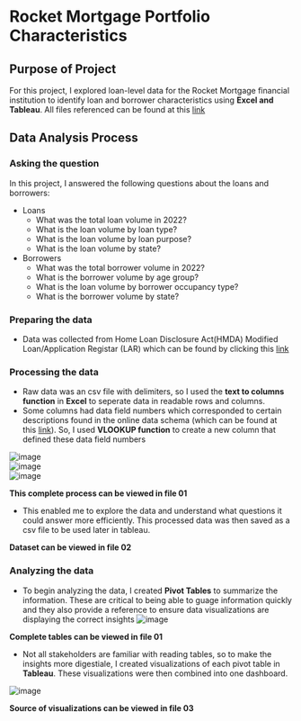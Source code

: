 # Rocket Mortgage Portfolio Characteristics

## Purpose of Project

For this project, I explored loan-level data for the Rocket Mortgage financial institution to identify loan and borrower characteristics using **Excel and Tableau**. All files referenced can be found at this [link](https://drive.google.com/drive/folders/15DJZE1g5xDiOCeXR1o2XEJahfrOaEruf?usp=sharing)

## Data Analysis Process

### Asking the question

In this project, I answered the following questions about the loans and borrowers:

- Loans  
  - What was the total loan volume in 2022?  
  - What is the loan volume by loan type?  
  - What is the loan volume by loan purpose?
  - What is the loan volume by state?
- Borrowers
  - What was the total borrower volume in 2022?
  - What is the borrower volume by age group?
  - What is the loan volume by borrower occupancy type?
  - What is the borrower volume by state?

### Preparing the data

- Data was collected from Home Loan Disclosure Act(HMDA) Modified Loan/Application Registar (LAR) which can be found by clicking this [link](https://ffiec.cfpb.gov/data-publication/modified-lar/2022)

### Processing the data  

- Raw data was an csv file with delimiters, so I used the **text to columns function** in **Excel** to seperate data in readable rows and columns.
- Some columns had data field numbers which corresponded to certain descriptions found in the online data schema (which can be found at this [link](https://ffiec.cfpb.gov/documentation/publications/modified-lar/modified-lar-schema)). So, I used **VLOOKUP function** to create a new column that defined these data field numbers    
  
![image](https://github.com/DestinyWyche/02_Proj_Rocket-Mortgage_Characteristics/assets/111715383/ba5ac79b-2bd6-4177-b72e-e53981f03482)  
![image](https://github.com/DestinyWyche/02_Proj_Rocket-Mortgage_Characteristics/assets/111715383/dd13ac10-2a7b-42ab-9e08-5e9984632053)  
![image](https://github.com/DestinyWyche/02_Proj_Rocket-Mortgage_Characteristics/assets/111715383/d20cfac1-7d0a-4dee-bd1f-55a30a1cc439)    
   
 **This complete process can be viewed in file 01**  
  - This enabled me to explore the data and understand what questions it could answer more efficiently. This processed data was then saved as a csv file to be used later in tableau.
  
**Dataset can be viewed in file 02**
  
### Analyzing the data

- To begin analyzing the data, I created **Pivot Tables** to summarize the information. These are critical to being able to guage information quickly and they also provide a reference to ensure data visualizations are displaying the correct insights
  ![image](https://github.com/DestinyWyche/02_Proj_Rocket-Mortgage_Characteristics/assets/111715383/fd1bc043-5f19-4e8a-8f59-c39b55146ed6)  
  
**Complete tables can be viewed in file 01**  
- Not all stakeholders are familiar with reading tables, so to make the insights more digestiale, I created visualizations of each pivot table in **Tableau**. These visualizations were then combined into one dashboard.

![image](https://github.com/DestinyWyche/02_Proj_Rocket-Mortgage_Characteristics/assets/111715383/cd102eb6-7361-46d6-912d-fb5790eb8942)  
  
  **Source of visualizations can be viewed in file 03**
